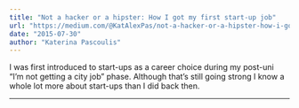 ```yaml
---
title: "Not a hacker or a hipster: How I got my first start-up job"
url: "https://medium.com/@KatAlexPas/not-a-hacker-or-a-hipster-how-i-got-my-first-start-up-job-922399a7dfbb"
date: "2015-07-30"
author: "Katerina Pascoulis"
---
```


I was first introduced to start-ups as a career choice during my post-uni “I’m not getting a city job” phase. Although that’s still going strong I know a whole lot more about start-ups than I did back then.

---

